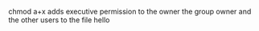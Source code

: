 chmod a+x adds executive permission to the owner the group owner and the other users to the file hello
